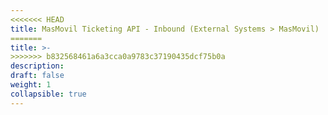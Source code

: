 ```yaml
---
<<<<<<< HEAD
title: MasMovil Ticketing API - Inbound (External Systems > MasMovil)
=======
title: >-
>>>>>>> b832568461a6a3cca0a9783c37190435dcf75b0a
description: 
draft: false
weight: 1
collapsible: true
---
```

